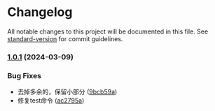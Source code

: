 # Changelog

All notable changes to this project will be documented in this file. See [standard-version](https://github.com/conventional-changelog/standard-version) for commit guidelines.

### [1.0.1](https://github.com/lyszxm/first_package_published/compare/v2.0.0...v1.0.1) (2024-03-09)


### Bug Fixes

* 去掉多余的，保留小部分 ([9bcb59a](https://github.com/lyszxm/first_package_published/commit/9bcb59aa275414da4fce498241719c5f8ef04bde))
* 修复test命令 ([ac2795a](https://github.com/lyszxm/first_package_published/commit/ac2795a191cbf8cd645cd0abbe6af84657723c0b))

